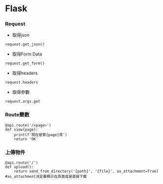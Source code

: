 # Flask

### Request
- 取得json  
```
request.get_json()
```
- 取得Form Data  
```
request.get_form()
```
- 取得headers  
```
request.headers
```
- 取得參數  
```
request.args.get
```
### Route變數  
```
@api.route('/<page>')
def view(page):
    print(f'現在是第{page}頁')
    return 'OK'
```
### 上傳物件  
```
@api.route('/')
def upload():
    return send_from_directory('{path}', '{file}', as_attachment=True)   #as_attachment決定要顯示在頁面或是直接下載 
```
